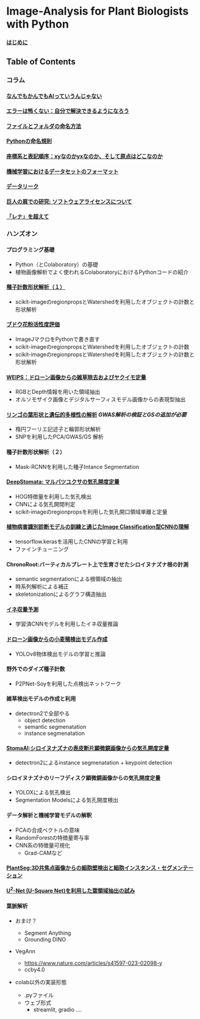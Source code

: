 # Image-Analysis for Plant Biologists with Python

#### [はじめに](columns/introduction.md)
## Table of Contents
### コラム
#### [なんでもかんでもAIっていうんじゃない](columns/using_the_term_AI.md)
#### [エラーは怖くない：自分で解決できるようになろう](columns/error.md)
#### [ファイルとフォルダの命名方法](columns/file_name.md)
#### [Pythonの命名規則](columns/styleguide.md)
#### [座標系と表記順序：xyなのかyxなのか、そして原点はどこなのか](columns/xyyxrc.md)
#### [機械学習におけるデータセットのフォーマット](columns/dataset_format.md)
#### [データリーク](columns/dataleak.md)
#### [巨人の肩での研究: ソフトウェアライセンスについて](columns/license_rules.md)
#### [「レナ」を超えて](columns/lenna.md)

### ハンズオン
#### プログラミング基礎
- Python（とColaboratory）の基礎
- 植物画像解析でよく使われるColaboratoryにおけるPythonコードの紹介
#### [種子計数形状解析（１）](notebooks/rice_seed_shape_analysis.ipynb) 
- scikit-imageのregionpropsとWatershedを利用したオブジェクトの計数と形状解析
#### [ブドウ花粉活性度評価](notebooks/pollencounter.ipynb)
- ImageJマクロをPythonで書き直す
- scikit-imageのregionpropsとWatershedを利用したオブジェクトの計数
- scikit-imageのregionpropsとWatershedを利用したオブジェクトの計数と形状解析
#### [WEIPS：ドローン画像からの雑草除去およびヤクイモ定量](notebooks/WEIPS.ipynb)
- RGBとDepth情報を用いた領域抽出
- オルソモザイク画像とデジタルサーフィスモデル画像からの表現型抽出
#### [リンゴの葉形状と遺伝的多様性の解析](notebooks/apple_leaf.ipynb)  *GWAS解析の検証とGSの追加が必要*
- 楕円フーリエ記述子と輪郭形状解析
- SNPを利用したPCA/GWAS/GS 解析
#### 種子計数形状解析（２）
- Mask-RCNNを利用した種子Intance Segmentation
#### [DeepStomata: マルバツユクサの気孔開度定量](notebooks/dayflower_stomata_quantification.ipynb)
- HOG特徴量を利用した気孔検出
- CNNによる気孔開閉判定
- scikit-imageのregionpropsを利用した気孔開口領域単離と定量
#### [植物病害識別診断モデルの訓練と通じたImage Classification型CNNの理解](notebooks/plantvilllage.ipynb)
- tensorflow.kerasを活用したCNNの学習と利用
- ファインチューニング
#### ChronoRoot:バーティカルプレート上で生育させたシロイヌナズナ根の計測
- semantic segmentationによる根領域の抽出
- 時系列解析による補正
- skeletonizationによるグラフ構造抽出
#### [イネ収量予測](notebooks/riceyieldcnn.ipynb)  
- 学習済CNNモデルを利用したイネ収量推論
#### [ドローン画像からの小麦穂検出モデル作成](notebooks/globalwheat2021.ipynb)
- YOLOv8物体検出モデルの学習と推論
#### 野外でのダイズ種子計数
- P2PNet-Soyを利用した点検出ネットワーク
#### 雑草検出モデルの作成と利用
- detectron2で全部やる
  - object detection
  - semantic segmenatation
  - instance segmenatation
#### [StomaAI:シロイヌナズナの表皮断片顕微鏡画像からの気孔開度定量](notebooks/sai.ipynb)
- detectron2によるinstance segmenatation + keypoint detection
#### シロイヌナズナのリーフディスク顕微鏡画像からの気孔開度定量
- YOLOXによる気孔検出
- Segmentation Modelsによる気孔開度検出
#### データ解析と機械学習モデルの解釈
- PCAの合成ベクトルの意味
- RandomForestの特徴量寄与率
- CNN系の特徴量可視化
  - Grad-CAMなど

#### [PlantSeg:3D共焦点画像からの細胞壁検出と細胞インスタンス・セグメンテーション](notebooks/plantseg.ipynb)
#### [U<sup>2</sup>-Net (U-Square Net)を利用した葉領域抽出の試み](notebooks/u2netp.ipynb)
#### 葉脈解析

  
- おまけ？
  - Segment Anything
  - Grounding DINO


- VegAnn
  - https://www.nature.com/articles/s41597-023-02098-y
  - ccby4.0

- colab以外の実装形態
  - .pyファイル
  - ウェブ形式
    - streamlit, gradio ....
